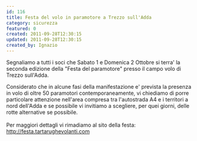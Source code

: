 ```yaml
---
id: 116
title: Festa del volo in paramotore a Trezzo sull'Adda
category: sicurezza
featured: 0
created: 2011-09-28T12:30:15
updated: 2011-09-28T12:30:15
created_by: Ignazio
---
```


Segnaliamo a tutti i soci che Sabato 1 e Domenica 2 Ottobre si terra' la seconda edizione della "Festa del paramotore" presso il campo volo di Trezzo sull'Adda.

Considerato che in alcune fasi della manifestazione e' prevista la presenza in volo di oltre 50 paramotori contemporaneamente, vi chiediamo di porre particolare attenzione nell'area compresa tra l'autostrada A4 e i territori a nord dell'Adda e se possibile vi invitiamo a scegliere, per quei giorni, delle rotte alternative se possibile.
<br>
<br>
Per maggiori dettagli vi rimadiamo al sito della festa:<br>
<a href="http://festa.tartarughevolanti.com">http://festa.tartarughevolanti.com</a>
